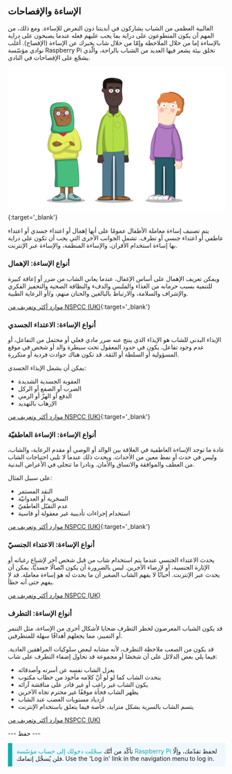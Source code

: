 ## الإساءة والإفصاحات

الغالبية العظمى من الشباب يشاركون في أنديتنا دون التعرض للإساءة. ومع ذلك، من المهم أن يكون المتطوعون على دراية بما يجب عليهم فعله عندما يصبحون على دراية بالإساءة إما من خلال الملاحظة وإمّا من خلال شاب يخبرك عن الإساءة (الإفصاح). أغلب نوادي مؤسّسة Raspberry Pi تخلق بيئة يشعر فيها العديد من الشباب بالراحة، والّذي يشجّع على الإفصاحات في النادي.

![ثلاثة شباب واقفين.](images/7-Diverse-Mix.png){:target='_blank'}

يتم تصنيف إساءة معاملة الأطفال عمومًا على أنها إهمال أو اعتداء جسدي أو اعتداء عاطفي أو اعتداء جنسي أو تطرف. تشمل الجوانب الأخرى التي يجب أن تكون على دراية بها إساءة استخدام الأقران، والإساءة المنظمة، والإساءة عبر الإنترنت.

### أنواع الإساءة: الإهمال

ويمكن تعريف الإهمال على أساس الإغفال، عندما يعاني الشاب من ضرر أو إعاقة كبيرة للتنمية بسبب حرمانه من الغذاء والملبس والدفء والنظافة الصحية والتحفيز الفكري والإشراف والسلامة، والارتباط بالبالغين والحنان منهم، و/أو الرعاية الطبية.

[موارد أكثر وتعريف من NSPCC (UK)](https://www.nspcc.org.uk/what-is-child-abuse/types-of-abuse/neglect/){:target='_blank'}

### أنواع الإساءة: الاعتداء الجسدي

الإيذاء البدني للشاب هو الإيذاء الذي ينتج عنه ضرر مادي فعلي أو محتمل من التفاعل، أو عدم وجود تفاعل، يكون في حدود المعقول تحت سيطرة والد أو شخص في موقع المسؤولية أو السلطة أو الثقة. قد تكون هناك حوادث فردية أو متكررة.

يمكن أن يشمل الإيذاء الجسدي:

* العقوبة الجسدية الشديدة
* الضرب أو الصفع أو الركل
* الدفع أو الهزّ أو الرمي
* الإرهاب بالتهديد

[موارد أكثر وتعريف من NSPCC (UK)](https://www.nspcc.org.uk/what-is-child-abuse/types-of-abuse/physical-abuse/){:target='_blank'}

### أنواع الإساءة: الإساءة العاطفيّة

عادة ما توجد الإساءة العاطفية في العلاقة بين الوالد أو الوصي أو مقدم الرعاية، والشاب، وليس في حدث أو نمط معين من الأحداث. ويحدث ذلك عندما لا تلبى احتياجات الشاب من العطف والموافقة والاتساق والأمان. ونادرا ما تتجلى في الأعراض البدنية.

على سبيل المثال:

* النقد المستمر
* السخرية أو العدوانيّة
* عدم التقبّل العاطفيّ
* استخدام إجراءات تأديبية غير معقولة أو قاسية

[موارد أكثر وتعريف من NSPCC (UK)](https://www.nspcc.org.uk/what-is-child-abuse/types-of-abuse/emotional-abuse/){:target='_blank'}

### أنواع الإساءة: الاعتداء الجنسيّ

يحدث الاعتداء الجنسي عندما يتم استخدام شاب من قبل شخص آخر لإشباع رغباته أو الإثارة الجنسية، أو لإرضاء الآخرين. ليس بالضرورة أن يكون اتّصالًا جسديًّا، يمكن أن يحدث عبر الإنترنت. أحيانًا لا يفهم الشاب الصغير أن ما يحدث له هو إساءة معاملة. قد لا يفهم حتى أنه خطأ.

[موارد أكثر وتعريف من NSPCC (UK)](https://www.nspcc.org.uk/what-is-child-abuse/types-of-abuse/child-sexual-abuse/)

### أنواع الإساءة: التطرف

قد يكون الشباب المعرضون لخطر التطرف ضحايا لأشكال أخرى من الإساءة، مثل التنمر أو التمييز، مما يجعلهم أهدافًا سهلة للمتطرفين.

قد يكون من الصعب ملاحظة التطرف، لأنه مشابه لبعض سلوكيات المراهقين العادية. فيما يلي بعض الدلائل على أن شخصًا أو مجموعة قد تحاول إضفاء التطرف على شاب:

- يعزل الشاب نفسه عن أسرته وأصدقائه
- يتحدث الشاب كما لو لو أنّ كلامه مأخوذ من خطاب مكتوب
- يكون الشاب غير راغب أو غير قادر على مناقشة آرائه
- يظهر الشاب فجأة موقفًا غير محترم تجاه الآخرين
- ازدياد مستويات الغضب عند الشاب
- يتسم الشاب بالسرية بشكل متزايد، خاصة فيما يتعلق باستخدام الإنترنت

[موارد أكثر وتعريف من NSPCC (UK)](https://www.nspcc.org.uk/keeping-children-safe/reporting-abuse/dedicated-helplines/protecting-children-from-radicalisation/)

--- حفظ ---

<p style="border-left: solid; border-width:10px; border-color: #0faeb0; background-color: aliceblue; padding: 10px;">
تأكّد من أنّك <span style="color: #0faeb0">سجّلت دخولك إلى حساب مؤسّسة Raspberry Pi</span> لحفظ تقدّمك، وإلّا فلن يُسجَّل إتمامك. Use the 'Log in' link in the navigation menu to log in.
</p>
